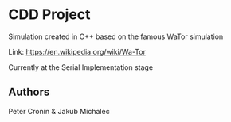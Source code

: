 # CDD Project

Simulation created in C++ based on the famous WaTor simulation

Link: https://en.wikipedia.org/wiki/Wa-Tor

Currently at the Serial Implementation stage

## Authors
Peter Cronin & Jakub Michalec
